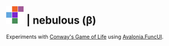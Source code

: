 ﻿# ![nebulous](https://raw.githubusercontent.com/aornota/nebulous/main/src/assets/images/nebulous.png) | nebulous (β)


Experiments with [Conway's Game of Life](https://en.wikipedia.org/wiki/Conway%27s_Game_of_Life) using [Avalonia.FuncUI](https://github.com/fsprojects/Avalonia.FuncUI).
